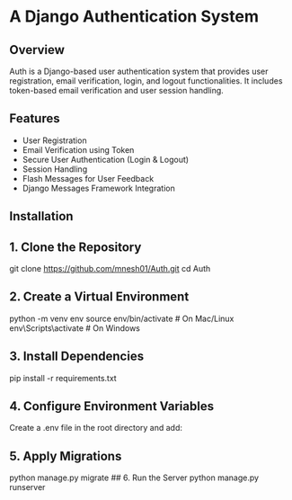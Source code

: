 # A Django Authentication System

## Overview
Auth is a Django-based user authentication system that provides user registration, email verification, login, and logout functionalities. 
It includes token-based email verification and user session handling.

## Features
- User Registration
- Email Verification using Token
- Secure User Authentication (Login & Logout)
- Session Handling
- Flash Messages for User Feedback
- Django Messages Framework Integration

## Installation
## 1. Clone the Repository
git clone https://github.com/mnesh01/Auth.git
cd Auth

## 2. Create a Virtual Environment 
python -m venv env
source env/bin/activate  # On Mac/Linux
env\Scripts\activate  # On Windows

## 3. Install Dependencies
pip install -r requirements.txt

## 4. Configure Environment Variables
Create a .env file in the root directory and add:

## 5. Apply Migrations
python manage.py migrate
## 6. Run the Server
python manage.py runserver
